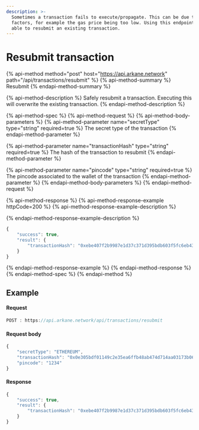 ```yaml
---
description: >-
  Sometimes a transaction fails to execute/propagate. This can be due to several
  factors, for example the gas price being too low. Using this endpoint, you are
  able to resubmit an existing transaction.
---
```


# Resubmit transaction

{% api-method method="post" host="https://api.arkane.network" path="/api/transactions/resubmit" %}
{% api-method-summary %}
Resubmit
{% endapi-method-summary %}

{% api-method-description %}
Safely resubmit a transaction. Executing this will overwrite the existing transaction.
{% endapi-method-description %}

{% api-method-spec %}
{% api-method-request %}
{% api-method-body-parameters %}
{% api-method-parameter name="secretType" type="string" required=true %}
The secret type of the transaction
{% endapi-method-parameter %}

{% api-method-parameter name="transactionHash" type="string" required=true %}
The hash of the transaction to resubmit
{% endapi-method-parameter %}

{% api-method-parameter name="pincode" type="string" required=true %}
The pincode associated to the wallet of the transaction
{% endapi-method-parameter %}
{% endapi-method-body-parameters %}
{% endapi-method-request %}

{% api-method-response %}
{% api-method-response-example httpCode=200 %}
{% api-method-response-example-description %}

{% endapi-method-response-example-description %}

```javascript
{
    "success": true,
    "result": {
        "transactionHash": "0xebe407f2b9987e1d37c371d395bdb603f5fc6eb43ac58711d77e7ed944b4261a"
    }
}
```
{% endapi-method-response-example %}
{% endapi-method-response %}
{% endapi-method-spec %}
{% endapi-method %}

## Example

#### Request

```javascript
POST : https://api.arkane.network/api/transactions/resubmit
```

#### Request body

```javascript
{
    "secretType": "ETHEREUM",
    "transactionHash": "0x0e305bdf01149c2e35ea6ffb48ab474d714aa03173b06427c6325f0693c59f92",
    "pincode": "1234"
}
```

#### Response

```javascript
{
    "success": true,
    "result": {
        "transactionHash": "0xebe407f2b9987e1d37c371d395bdb603f5fc6eb43ac58711d77e7ed944b4261a"
    }
}
```

